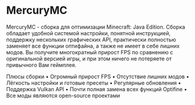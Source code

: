 # MercuryMC
MercuryMC - сборка для оптимизации Minecraft: Java Edition. Сборка обладает удобной системой настройки, понятной инструкцией, поддержку нескольких графических API, практически полностью заменяет все функции оптифайна, а также не имеет в себе лишних модов. Вы получите многократный прирост FPS по сравнению с оригинальной версией игры, и при этом ничего не потеряете от привычного Вам геймплея.

Плюсы сборки
• Огромный прирост FPS
• Отсутствие лишних модов
• Лёгкость настройки и готовые пресеты
• Регулярные обновления
• Поддержка Vulkan API
• Почти полная замена всех функций Optifine
• Все моды являются open-source проектами 
